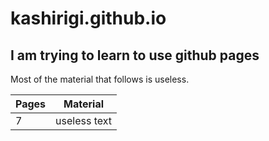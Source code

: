 # kashirigi.github.io

## I am trying to learn to use github pages

Most of the material that follows is useless.

|Pages| Material|
|---|---|
|7|useless text|

